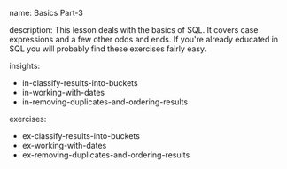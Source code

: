 name: Basics Part-3

description: This lesson deals with the basics of SQL. It covers case expressions and a few other odds and ends. If you're already educated in SQL you will probably find these exercises fairly easy.

insights:
  - in-classify-results-into-buckets
  - in-working-with-dates
  - in-removing-duplicates-and-ordering-results

exercises:
  - ex-classify-results-into-buckets
  - ex-working-with-dates
  - ex-removing-duplicates-and-ordering-results
 